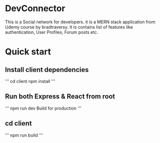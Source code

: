 # DevConnector
This is a Social network for developers. it is a MERN stack application from Udemy course by bradtraversy.
It is contains list of features like authentication, User Profiles, Forum posts etc.

# Quick start
## Install client dependencies
'''
cd client
npm install
'''

## Run both Express & React from root
'''
npm run dev
Build for production
'''

## cd client
'''
npm run build
'''
